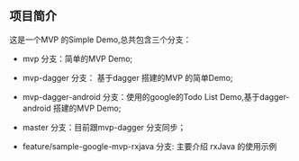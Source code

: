 ## 项目简介

这是一个MVP 的Simple Demo,总共包含三个分支：

* mvp 分支：简单的MVP Demo;

* mvp-dagger 分支： 基于dagger 搭建的MVP 的简单Demo;

* mvp-dagger-android 分支：使用的google的Todo List Demo,基于dagger-android 搭建的MVP Demo;

* master 分支：目前跟mvp-dagger 分支同步；

* feature/sample-google-mvp-rxjava 分支: 主要介绍 rxJava 的使用示例





